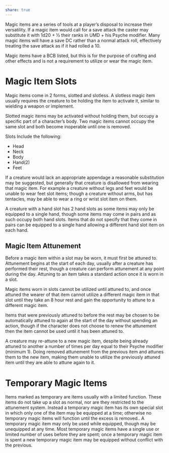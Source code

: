 ```yaml
---
share: true
---
```

Magic items are a series of tools at a player’s disposal to increase their versatility. If a magic item would call for a save attack the caster may substitute it with 1d20 + ½ their ranks in UMD + his Psyche modifier. Many magic items will have a save DC rather than a normal attack roll, effectively treating the save attack as if it had rolled a 10.

Magic items have a BCB listed, but this is for the purpose of crafting and other effects and is not a requirement to utilize or wear the magic item.

# Magic Item Slots

Magic items come in 2 forms, slotted and slotless. A slotless magic item usually requires the creature to be holding the item to activate it, similar to wielding a weapon or implement.

Slotted magic items may be activated without holding them, but occupy a specific part of a character’s body. Two magic items cannot occupy the same slot and both become inoperable until one is removed.

Slots Include the following:

- Head
- Neck
- Body
- Hand(2)
- Feet

If a creature would lack an appropriate appendage a reasonable substitution may be suggested, but generally that creature is disallowed from wearing that magic item. For example a creature without legs and feet would be unable to wear feet slot items; though a creature without arms, but has tentacles, may be able to wear a ring or wrist slot item on them.

A creature with a hand slot has 2 hand slots as some items may only be equipped to a single hand, though some items may come in pairs and as such occupy both hand slots. Items that do not specify that they come in pairs can be equipped to a single hand allowing a different hand slot item on each hand.

## Magic Item Attunement

Before a magic item within a slot may be worn, it must first be attuned to. Attunement begins at the start of each day, usually after a creature has performed their rest, though a creature can perform attunement at any point during the day. Attuning to an item takes a standard action once it is worn in a slot.

Magic items worn in slots cannot be utilized until attuned to, and once attuned the wearer of that item cannot utilize a different magic item in that slot until they take an 8 hour rest and gain the opportunity to attune to a different magic item.

Items that were previously attuned to before the rest may be chosen to be automatically attuned to again at the start of the day without spending an action, though if the character does not choose to renew the attunement then the item cannot be used until it has been attuned to.

A creature may re-attune to a new magic item, despite being already attuned to another a number of times per day equal to their Psyche modifier (minimum 1). Doing removed attunement from the previous item and attunes them to the new item, making them unable to utilize the previously attuned item until they are able to attune again to it.

# Temporary Magic Items

Items marked as temporary are items usually with a limited function. These items do not take up a slot as normal, nor are they restricted to the attunement system. Instead a temporary magic item has its own special slot in which only one of the item may be equipped at a time; otherwise no temporary magic items will function until the excess is removed.. A temporary magic item may only be used while equipped, though may be unequipped at any time. Most temporary magic items have a single use or limited number of uses before they are spent; once a temporary magic item is spent a new temporary magic item may be equipped without conflict with the previous.